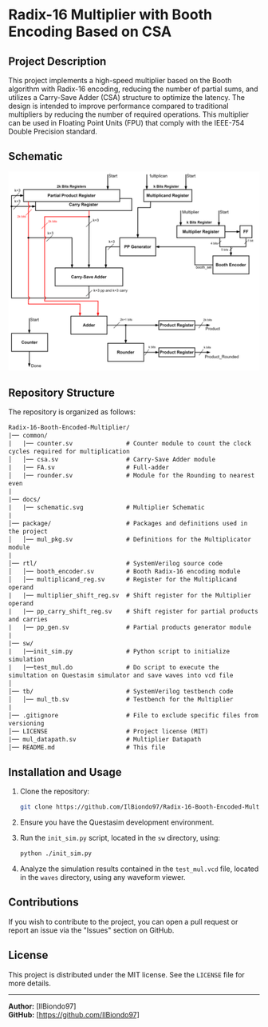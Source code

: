 # Radix-16 Multiplier with Booth Encoding Based on CSA

## Project Description

This project implements a high-speed multiplier based on the Booth algorithm with Radix-16 encoding, reducing the number of partial sums, and utilizes a Carry-Save Adder (CSA) structure to optimize the latency. The design is intended to improve performance compared to traditional multipliers by reducing the number of required operations. This multiplier can be used in Floating Point Units (FPU) that comply with the IEEE-754 Double Precision standard.

## Schematic

![Multiplier Schematic](/docs/schematic.svg)

## Repository Structure

The repository is organized as follows:

```
Radix-16-Booth-Encoded-Multiplier/
|── common/
|   |── counter.sv               # Counter module to count the clock cycles required for multiplication 
│   │── csa.sv                   # Carry-Save Adder module
|   |── FA.sv                    # Full-adder
│   |── rounder.sv               # Module for the Rounding to nearest even
|
|── docs/
|   |── schematic.svg            # Multiplier Schematic
|
│── package/                     # Packages and definitions used in the project
│   │── mul_pkg.sv               # Definitions for the Multiplicator module
|      
│── rtl/                         # SystemVerilog source code
│   │── booth_encoder.sv         # Booth Radix-16 encoding module
│   │── multiplicand_reg.sv      # Register for the Multiplicand operand
|   |── multiplier_shift_reg.sv  # Shift register for the Multiplier operand
|   |── pp_carry_shift_reg.sv    # Shift register for partial products and carries
|   |── pp_gen.sv                # Partial products generator module
|
|── sw/
|   |──init_sim.py               # Python script to initialize simulation
|   |──test_mul.do               # Do script to execute the simultation on Questasim simulator and save waves into vcd file
│
│── tb/                          # SystemVerilog testbench code
│   │── mul_tb.sv                # Testbench for the Multiplier
|
│── .gitignore                   # File to exclude specific files from versioning
│── LICENSE                      # Project license (MIT)
|── mul_datapath.sv              # Multiplier Datapath
│── README.md                    # This file
```

## Installation and Usage

1. Clone the repository:

   ```sh
   git clone https://github.com/IlBiondo97/Radix-16-Booth-Encoded-Multiplier.git
   ```

2. Ensure you have the Questasim development environment.
3. Run the `init_sim.py` script, located in the `sw` directory, using:

   ```sh
   python ./init_sim.py
   ```

4. Analyze the simulation results contained in the `test_mul.vcd` file, located in the `waves` directory, using any waveform viewer.

## Contributions

If you wish to contribute to the project, you can open a pull request or report an issue via the "Issues" section on GitHub.

## License

This project is distributed under the MIT license. See the `LICENSE` file for more details.

---

**Author:** [IlBiondo97]  
**GitHub:** [https://github.com/IlBiondo97]
